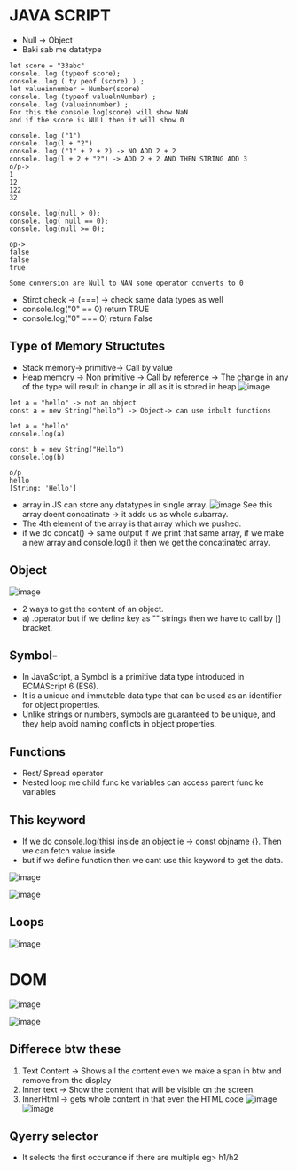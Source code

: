 # JAVA SCRIPT
- Null -> Object
- Baki sab me datatype

```JS
let score = "33abc"
console. log (typeof score);
console. log ( ty peof (score) ) ;
let valueinnumber = Number(score)
console. log (typeof valuelnNumber) ;
console. log (valueinnumber) ;
For this the console.log(score) will show NaN
and if the score is NULL then it will show 0
```
```JS
console. log ("1")
console. log(l + "2")
console. log ("1" + 2 + 2) -> NO ADD 2 + 2
console. log(l + 2 + "2") -> ADD 2 + 2 AND THEN STRING ADD 3
o/p->
1
12
122
32
```
```JS
console. log(null > 0);
console. log( null == 0);
console. log(null >= 0);

op->
false
false
true

Some conversion are Null to NAN some operator converts to 0

```
- Stirct check -> (===) -> check same data types as well
- console.log("0" == 0) return TRUE
- console.log("0" === 0) return False

## Type of Memory Structutes
- Stack memory-> primitive-> Call by value
- Heap memory -> Non primitive -> Call by reference -> The change in any of the type will result in change in all as it is stored in heap
![image](https://github.com/pratt0007/TIL/assets/100209212/77d9596b-9d4e-4d71-a97f-fe1cb0e0fc44)

```Js
let a = "hello" -> not an object
const a = new String("hello") -> Object-> can use inbult functions
```
```JS
let a = "hello"
console.log(a)

const b = new String("Hello")
console.log(b)

o/p
hello
[String: 'Hello']
```
- array in JS can store any datatypes in single array.
![image](https://github.com/pratt0007/TIL/assets/100209212/b6573831-e765-4355-9da9-62fd14576d1e)
See this array doent concatinate -> it adds us as whole subarray.
- The 4th element of the array is that array which we pushed.
- if we do concat() -> same output if we print that same array, if we make a new array and console.log() it then we get the concatinated array.

## Object
 ![image](https://github.com/pratt0007/TIL/assets/100209212/2eca499a-694e-40a2-b75f-4272909dde86)
- 2 ways to get the content of an object.
- a) .operator but if we define key as "" strings then we have to call by [] bracket.

## Symbol- 
- In JavaScript, a Symbol is a primitive data type introduced in ECMAScript 6 (ES6).
- It is a unique and immutable data type that can be used as an identifier for object properties.
- Unlike strings or numbers, symbols are guaranteed to be unique, and they help avoid naming conflicts in object properties.

## Functions
- Rest/ Spread operator
- Nested loop me child func ke variables can access parent func ke variables

## This keyword
- If we do console.log(this) inside an object ie -> const objname {}. Then we can fetch value inside
- but if we define function then we cant use this keyword to get the data.

![image](https://github.com/pratt0007/TIL/assets/100209212/003dfcc2-479d-4e17-a146-0f713a970bf4)

![image](https://github.com/pratt0007/TIL/assets/100209212/a192ac2f-16f8-48e1-a9f6-b2ae779efd87)
## Loops
![image](https://github.com/pratt0007/TIL/assets/100209212/344453e1-61fb-465f-948f-fb3659f7393f)
# DOM
![image](https://github.com/pratt0007/TIL/assets/100209212/4a4816eb-eae2-495b-b870-c6b2ca7e554b)

![image](https://github.com/pratt0007/TIL/assets/100209212/caed11ef-4f6d-447e-aa43-665e6801d13c)
## Differece btw these 
1. Text Content -> Shows all the content even we make a span in btw and remove from the display
2. Inner text -> Show the content that will be visible on the screen.
3. InnerHtml -> gets whole content in that even the HTML code
![image](https://github.com/pratt0007/TIL/assets/100209212/267ec367-2dfc-4644-a116-c2981a3b56e7)
![image](https://github.com/pratt0007/TIL/assets/100209212/12782faa-f018-442c-aa07-09327115651c)

 ## Qyerry selector
 - It selects the first occurance if there are multiple eg> h1/h2

